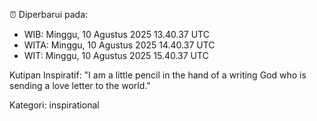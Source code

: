 ⏰ Diperbarui pada:
- WIB: Minggu, 10 Agustus 2025 13.40.37 UTC
- WITA: Minggu, 10 Agustus 2025 14.40.37 UTC
- WIT: Minggu, 10 Agustus 2025 15.40.37 UTC

Kutipan Inspiratif:
"I am a little pencil in the hand of a writing God who is sending a love letter to the world."


Kategori: inspirational


